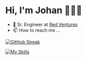 # Hi, I'm Johan 👋🧑‍💻
- 💼 Sr. Engineer at [Red Ventures](https://www.redventures.com/)
- 📫 How to reach me ...

[![GitHub Streak](https://streak-stats.demolab.com?user=riverajohan&theme=violet-dark)](https://git.io/streak-stats)

[![My Skills](https://skillicons.dev/icons?i=js,ts,php,cs,mysql,nextjs,react,sass,tailwind,webpack,neovim)](https://skillicons.dev)


<!---
riverajohan/riverajohan is a ✨ special ✨ repository because its `README.md` (this file) appears on your GitHub profile.
You can click the Preview link to take a look at your changes.
--->
